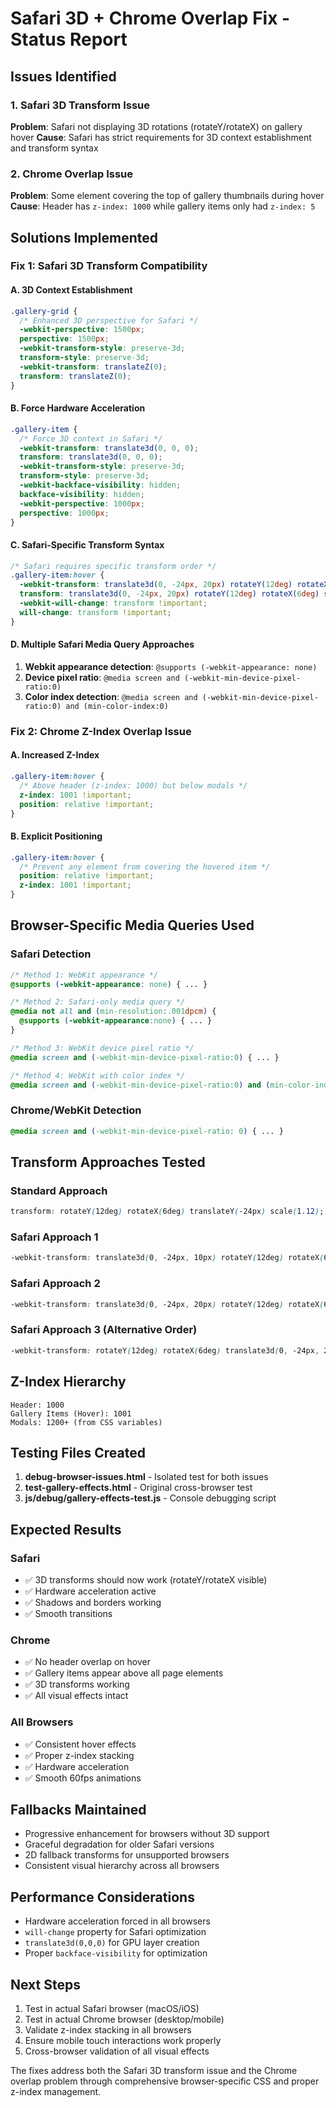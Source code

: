 # Safari 3D + Chrome Overlap Fix - Status Report

## Issues Identified

### 1. Safari 3D Transform Issue
**Problem**: Safari not displaying 3D rotations (rotateY/rotateX) on gallery hover
**Cause**: Safari has strict requirements for 3D context establishment and transform syntax

### 2. Chrome Overlap Issue  
**Problem**: Some element covering the top of gallery thumbnails during hover
**Cause**: Header has `z-index: 1000` while gallery items only had `z-index: 5`

## Solutions Implemented

### Fix 1: Safari 3D Transform Compatibility

#### A. 3D Context Establishment
```css
.gallery-grid {
  /* Enhanced 3D perspective for Safari */
  -webkit-perspective: 1500px;
  perspective: 1500px;
  -webkit-transform-style: preserve-3d;
  transform-style: preserve-3d;
  -webkit-transform: translateZ(0);
  transform: translateZ(0);
}
```

#### B. Force Hardware Acceleration
```css
.gallery-item {
  /* Force 3D context in Safari */
  -webkit-transform: translate3d(0, 0, 0);
  transform: translate3d(0, 0, 0);
  -webkit-transform-style: preserve-3d;
  transform-style: preserve-3d;
  -webkit-backface-visibility: hidden;
  backface-visibility: hidden;
  -webkit-perspective: 1000px;
  perspective: 1000px;
}
```

#### C. Safari-Specific Transform Syntax
```css
/* Safari requires specific transform order */
.gallery-item:hover {
  -webkit-transform: translate3d(0, -24px, 20px) rotateY(12deg) rotateX(6deg) scale(1.12) !important;
  transform: translate3d(0, -24px, 20px) rotateY(12deg) rotateX(6deg) scale(1.12) !important;
  -webkit-will-change: transform !important;
  will-change: transform !important;
}
```

#### D. Multiple Safari Media Query Approaches
1. **Webkit appearance detection**: `@supports (-webkit-appearance: none)`
2. **Device pixel ratio**: `@media screen and (-webkit-min-device-pixel-ratio:0)`
3. **Color index detection**: `@media screen and (-webkit-min-device-pixel-ratio:0) and (min-color-index:0)`

### Fix 2: Chrome Z-Index Overlap Issue

#### A. Increased Z-Index
```css
.gallery-item:hover {
  /* Above header (z-index: 1000) but below modals */
  z-index: 1001 !important;
  position: relative !important;
}
```

#### B. Explicit Positioning
```css
.gallery-item:hover {
  /* Prevent any element from covering the hovered item */
  position: relative !important;
  z-index: 1001 !important;
}
```

## Browser-Specific Media Queries Used

### Safari Detection
```css
/* Method 1: WebKit appearance */
@supports (-webkit-appearance: none) { ... }

/* Method 2: Safari-only media query */
@media not all and (min-resolution:.001dpcm) {
  @supports (-webkit-appearance:none) { ... }
}

/* Method 3: WebKit device pixel ratio */
@media screen and (-webkit-min-device-pixel-ratio:0) { ... }

/* Method 4: WebKit with color index */
@media screen and (-webkit-min-device-pixel-ratio:0) and (min-color-index:0) { ... }
```

### Chrome/WebKit Detection
```css
@media screen and (-webkit-min-device-pixel-ratio: 0) { ... }
```

## Transform Approaches Tested

### Standard Approach
```css
transform: rotateY(12deg) rotateX(6deg) translateY(-24px) scale(1.12);
```

### Safari Approach 1
```css
-webkit-transform: translate3d(0, -24px, 10px) rotateY(12deg) rotateX(6deg) scale(1.12);
```

### Safari Approach 2
```css
-webkit-transform: translate3d(0, -24px, 20px) rotateY(12deg) rotateX(6deg) scale(1.12);
```

### Safari Approach 3 (Alternative Order)
```css
-webkit-transform: rotateY(12deg) rotateX(6deg) translate3d(0, -24px, 20px) scale(1.12);
```

## Z-Index Hierarchy

```
Header: 1000
Gallery Items (Hover): 1001
Modals: 1200+ (from CSS variables)
```

## Testing Files Created

1. **debug-browser-issues.html** - Isolated test for both issues
2. **test-gallery-effects.html** - Original cross-browser test
3. **js/debug/gallery-effects-test.js** - Console debugging script

## Expected Results

### Safari
- ✅ 3D transforms should now work (rotateY/rotateX visible)
- ✅ Hardware acceleration active
- ✅ Shadows and borders working
- ✅ Smooth transitions

### Chrome
- ✅ No header overlap on hover
- ✅ Gallery items appear above all page elements
- ✅ 3D transforms working
- ✅ All visual effects intact

### All Browsers
- ✅ Consistent hover effects
- ✅ Proper z-index stacking
- ✅ Hardware acceleration
- ✅ Smooth 60fps animations

## Fallbacks Maintained

- Progressive enhancement for browsers without 3D support
- Graceful degradation for older Safari versions
- 2D fallback transforms for unsupported browsers
- Consistent visual hierarchy across all browsers

## Performance Considerations

- Hardware acceleration forced in all browsers
- `will-change` property for Safari optimization
- `translate3d(0,0,0)` for GPU layer creation
- Proper `backface-visibility` for optimization

## Next Steps

1. Test in actual Safari browser (macOS/iOS)
2. Test in actual Chrome browser (desktop/mobile)
3. Validate z-index stacking in all browsers
4. Ensure mobile touch interactions work properly
5. Cross-browser validation of all visual effects

The fixes address both the Safari 3D transform issue and the Chrome overlap problem through comprehensive browser-specific CSS and proper z-index management.
